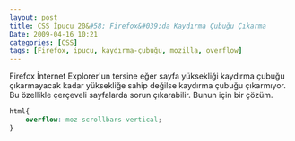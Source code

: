 ```yaml
---
layout: post
title: CSS İpucu 20&#58; Firefox&#039;da Kaydırma Çubuğu Çıkarma
Date: 2009-04-16 10:21
categories: [CSS]
tags: [Firefox, ipucu, kaydırma-çubuğu, mozilla, overflow]
---
```


Firefox İnternet Explorer'un tersine eğer sayfa yüksekliği kaydırma
çubuğu çıkarmayacak kadar yüksekliğe sahip değilse kaydırma çubuğu
çıkarmıyor. Bu özellikle çerçeveli sayfalarda sorun çıkarabilir. Bunun
için bir çözüm.

```css
html{
    overflow:-moz-scrollbars-vertical;
}
```
